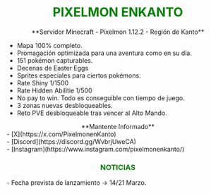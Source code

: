 
<div style="color: green; text-align: center;"><h1>PIXELMON ENKANTO</h1></div>
<div style="text-align: center;">**Servidor Minecraft - Pixelmon 1.12.2 - Región de Kanto**</div>

- Mapa 100% completo.
- Promagación optimizada para una aventura como en su día.
- 151 pokémon capturables.
- Decenas de Easter Eggs
- Sprites especiales para ciertos pokémons.
- Rate Shiny 1/1500
- Rate Hidden Abilitie 1/500
- No pay to win. Todo es conseguible con tiempo de juego.
- 3 zonas nuevas desbloqueables.
- Reto PVE desbloqueable tras vencer al Alto Mando.

<div style="text-align: center;">**Mantente Informado**</div>
- [X](https://x.com/PixelmonenKanto)<br>
- [Discord](https://discord.gg/WvbrjUweCA)<br>
- [Instagram](https://www.instagram.com/pixelmonenkanto/) 

<div style="color: green; text-align: center;"><h3>NOTICIAS</h3></div>
- Fecha prevista de lanzamiento -> 14/21 Marzo.
